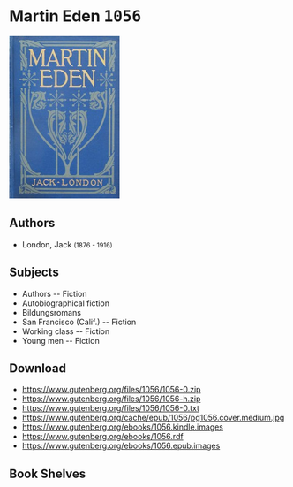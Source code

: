 # Martin Eden <kbd>1056</kbd>

![](./cover.medium.jpg "")

## Authors


 - London, Jack <small>(1876 - 1916)</small>

## Subjects


 - Authors -- Fiction
 - Autobiographical fiction
 - Bildungsromans
 - San Francisco (Calif.) -- Fiction
 - Working class -- Fiction
 - Young men -- Fiction

## Download


 - https://www.gutenberg.org/files/1056/1056-0.zip
 - https://www.gutenberg.org/files/1056/1056-h.zip
 - https://www.gutenberg.org/files/1056/1056-0.txt
 - https://www.gutenberg.org/cache/epub/1056/pg1056.cover.medium.jpg
 - https://www.gutenberg.org/ebooks/1056.kindle.images
 - https://www.gutenberg.org/ebooks/1056.rdf
 - https://www.gutenberg.org/ebooks/1056.epub.images

## Book Shelves


